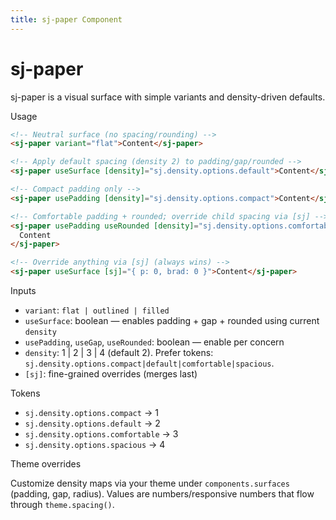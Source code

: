 ```yaml
---
title: sj-paper Component
---
```


# sj-paper

sj-paper is a visual surface with simple variants and density-driven defaults.

Usage

```html
<!-- Neutral surface (no spacing/rounding) -->
<sj-paper variant="flat">Content</sj-paper>

<!-- Apply default spacing (density 2) to padding/gap/rounded -->
<sj-paper useSurface [density]="sj.density.options.default">Content</sj-paper>

<!-- Compact padding only -->
<sj-paper usePadding [density]="sj.density.options.compact">Content</sj-paper>

<!-- Comfortable padding + rounded; override child spacing via [sj] -->
<sj-paper usePadding useRounded [density]="sj.density.options.comfortable" [sj]="{ gap: 0 }">
  Content
</sj-paper>

<!-- Override anything via [sj] (always wins) -->
<sj-paper useSurface [sj]="{ p: 0, brad: 0 }">Content</sj-paper>
```

Inputs

- `variant`: `flat | outlined | filled`
- `useSurface`: boolean — enables padding + gap + rounded using current `density`
- `usePadding`, `useGap`, `useRounded`: boolean — enable per concern
- `density`: 1 | 2 | 3 | 4 (default 2). Prefer tokens: `sj.density.options.compact|default|comfortable|spacious`.
- `[sj]`: fine-grained overrides (merges last)

Tokens

- `sj.density.options.compact` → 1
- `sj.density.options.default` → 2
- `sj.density.options.comfortable` → 3
- `sj.density.options.spacious` → 4

Theme overrides

Customize density maps via your theme under `components.surfaces` (padding, gap, radius). Values are numbers/responsive numbers that flow through `theme.spacing()`.
